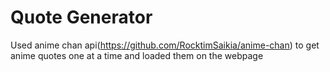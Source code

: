 # Quote Generator

Used anime chan api(https://github.com/RocktimSaikia/anime-chan) to get anime quotes one at a time and loaded them on the webpage